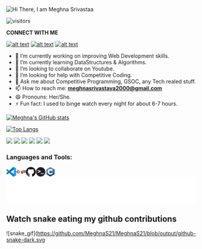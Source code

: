  
 ![Hi There, I am Meghna Srivastaa](https://user-images.githubusercontent.com/50775297/99869136-99f34580-2bee-11eb-9984-c56a02af3349.png)
 
  ![visitors](https://visitor-badge.glitch.me/badge?page_id=MeghnaS21)

**CONNECT WITH ME**



<!-- Please don't remove this: Grab your social icons from https://github.com/carlsednaoui/gitsocial -->

<!-- display the social media buttons in your README -->

[![alt text][1.1]][1]
[![alt text][2.1]][2]
[![alt text][6.1]][6]



<!-- links to social media icons -->
<!-- no need to change these -->

<!-- icons with padding -->

[1.1]: http://i.imgur.com/tXSoThF.png (twitter icon with padding)
[2.1]: http://i.imgur.com/P3YfQoD.png (facebook icon with padding)
[6.1]: http://i.imgur.com/0o48UoR.png (github icon with padding)

<!-- icons without padding -->

[1.2]: http://i.imgur.com/wWzX9uB.png (twitter icon without padding)
[2.2]: http://i.imgur.com/fep1WsG.png (facebook icon without padding)
[6.2]: http://i.imgur.com/9I6NRUm.png (github icon without padding)


<!-- links to your social media accounts -->
<!-- update these accordingly -->

[1]: https://twitter.com/MeghnaS21
[2]: https://www.facebook.com/meghna.srivastava.102/
[3]: https://www.linkedin.com/in/meghna-srivastava-34571b172/
[6]: https://github.com/MeghnaS21
[7]: https://youtube.com/channel/UCCJX1akyAIyW0oWN26531fg

<!-- Please don't remove this: Grab your social icons from https://github.com/carlsednaoui/gitsocial -->

- 🔭 I’m currently working on improving Web Development skills.
- 🌱 I’m currently learning DataStructures & Algorithms.
- 👯 I’m looking to collaborate on Youtube.
- 🤔 I’m looking for help with Competitive Coding.
- 💬 Ask me about Competitive Programming, GSOC, any Tech realed stuff.
- 📫 How to reach me:  **meghnasrivastava2000@gmail.com**
- 😄 Pronouns: Her/She.
- ⚡ Fun fact: I used to binge watch every night for about 6-7 hours.

[![Meghna's GitHub stats](https://github-readme-stats.vercel.app/api?username=MeghnaS21&show_icons=true&theme=dracula)](https://github.com/MeghnaS21/github-readme-stats)

[![Top Langs](https://github-readme-stats.vercel.app/api/top-langs/?username=MeghnaS21&size_weight=0.5&count_weight=0.5)](https://github.com/MeghnaS21/github-readme-stats)

![](https://img.shields.io/badge/OS-LINUX-informational?style=plastic&logo=#FCC624&logoColor=white&color=2bbc8a)
![](https://img.shields.io/badge/OS-WINDOWS-informational?style=plastic&logo=<LOGO_NAME>&logoColor=white&color=2bbc8a)
![](https://img.shields.io/badge/CODE-c++-informational?style=plastic&logo=<LOGO_NAME>&logoColor=white&color=2bbc8a)
![](https://img.shields.io/badge/IDE-VSCODE-informational?style=plastic&logo=<LOGO_NAME>&logoColor=white&color=2bbc8a)
<img src="https://img.shields.io/github/followers/MeghnaS21?label=Follow&style=plastic">
<img src="https://img.shields.io/github/stars/MeghnaS21?label=Stars&style=plastic">
### Languages and Tools:

<img align="left" width="26px" src="https://raw.githubusercontent.com/github/explore/80688e429a7d4ef2fca1e82350fe8e3517d3494d/topics/visual-studio-code/visual-studio-code.png" />
<img align="left" width="26px" src="https://raw.githubusercontent.com/github/explore/80688e429a7d4ef2fca1e82350fe8e3517d3494d/topics/git/git.png" />
<img align="left" width="26px" src="https://raw.githubusercontent.com/github/explore/78df643247d429f6cc873026c0622819ad797942/topics/github/github.png" />
<img align="left" width="26px" src="https://raw.githubusercontent.com/github/explore/80688e429a7d4ef2fca1e82350fe8e3517d3494d/topics/terminal/terminal.png" />
<img align="left" width="26px" src="https://raw.githubusercontent.com/github/explore/80688e429a7d4ef2fca1e82350fe8e3517d3494d/topics/cpp/cpp.png" />
<!-- <img align="left" width="26px" src="https://raw.githubusercontent.com/github/explore/80688e429a7d4ef2fca1e82350fe8e3517d3494d/topics/firebase/firebase.png" />
 -->
<img align='center'  height="70" alt="Thanks" width="100%" src="https://github.com/AkashSingh3031/AkashSingh3031/blob/main/marquee.svg"/> 

## Watch snake eating my github contributions 
 
![snake_gif](https://github.com/MeghnaS21/MeghnaS21/blob/output/github-snake-dark.svg

 
 
 
 
 
 
 
 
 
 
 
 






